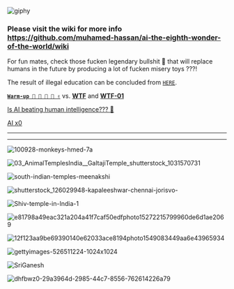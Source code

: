 ![giphy](https://github.com/muhamed-hassan/ai-the-eighth-wonder-of-the-world/assets/17825804/efc95ef1-629b-4d25-8ed5-611b4ba6166e)

### Please visit the wiki for more info https://github.com/muhamed-hassan/ai-the-eighth-wonder-of-the-world/wiki

For fun mates, check those fucken legendary bullshit 💩 that will replace humans in the future by producing a lot of fucken misery toys ???!

The result of illegal education can be concluded from [`HERE`](https://github.com/muhamed-hassan/production_deployment_syndrome/wiki#%D9%85%D8%AA%D9%84%D8%A7%D8%B2%D9%85%D8%A9-%D8%A7%D9%84%D9%85%D8%B9%D8%A7%D8%AF%D9%84%D8%A7%D8%AA-%D9%84%D8%AF%D9%83%D8%A7%D8%AA%D8%B1%D8%A9-%D8%A7%D9%84%D8%AC%D8%A7%D9%85%D8%B9%D8%A9----formulas-syndrome-of-university-professors).

[**`Warm-up 🤗 🥳 🧐 🙌 ✌`**](https://youtu.be/C8BP8K-ZuL0?si=HitcXVUid5nmAYIR) vs. [**WTF**](https://www.youtube.com/watch?v=9i94opWcYLE) and [**WTF-01**](https://www.youtube.com/watch?v=GLG08oT3HwM)

[Is AI beating human intelligence??? 🤔](https://www.youtube.com/watch?v=r5k0J42J5Fc)

[AI x0](https://www.youtube.com/watch?v=gO3Z2xwCpgI)

***
***

![100928-monkeys-hmed-7a](https://github.com/muhamed-hassan/ai-the-eighth-wonder-of-the-world/assets/17825804/8c9ac51c-3695-42b0-b4be-ca5c2c6e2d1a)

![03_AnimalTemplesIndia__GaltajiTemple_shutterstock_1031570731](https://github.com/muhamed-hassan/ai-the-eighth-wonder-of-the-world/assets/17825804/7b251b16-2ae7-44b5-8a4a-5a0d8f6942ed)

![south-indian-temples-meenakshi](https://github.com/muhamed-hassan/ai-the-eighth-wonder-of-the-world/assets/17825804/ef0ba4a9-344e-4603-bfbe-e5f6d330d7f6)

![shutterstock_126029948-kapaleeshwar-chennai-jorisvo-](https://github.com/muhamed-hassan/ai-the-eighth-wonder-of-the-world/assets/17825804/e20f7ec1-cb6c-4621-b5c1-e31fae4103f3)

![Shiv-temple-in-India-1](https://github.com/muhamed-hassan/ai-the-eighth-wonder-of-the-world/assets/17825804/44c5c7d2-4755-4f62-80a3-92da1de150e0)

![e81798a49eac321a204a41f7caf50edfphoto15272215799960de6d1ae2069](https://github.com/muhamed-hassan/ai-the-eighth-wonder-of-the-world/assets/17825804/591d4a7a-bcc7-4721-89f4-b04125e90ab6)

![12f123aa9be69390140e62033ace8194photo1549083449aa6e43965934](https://github.com/muhamed-hassan/ai-the-eighth-wonder-of-the-world/assets/17825804/2a0f5507-a4d0-461e-a9d4-3ab4c448fe1c)

![gettyimages-526511224-1024x1024](https://github.com/muhamed-hassan/ai-the-eighth-wonder-of-the-world/assets/17825804/7994d2b8-1f48-4390-ad74-e436378ac99e)

![SriGanesh](https://github.com/muhamed-hassan/ai-the-eighth-wonder-of-the-world/assets/17825804/6bfa1f84-782f-44e9-b392-ab8f216dea71)

![dhfbwz0-29a3964d-2985-44c7-8556-762614226a79](https://github.com/muhamed-hassan/ai-the-eighth-wonder-of-the-world/assets/17825804/48d99b15-2e96-4ffe-aeec-d5a4cb396d7a)

